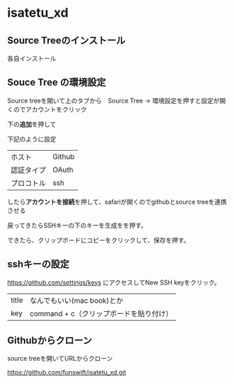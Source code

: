# isatetu_xd

## Source Treeのインストール

各自インストール

## Souce Tree の環境設定

Source treeを開いて上のタブから　Source Tree -> 環境設定を押すと設定が開くのでアカウントをクリック

下の**追加**を押して

下記のように設定

|         |       |
|-------  |-------|
|ホスト    | Github|
|認証タイプ | OAuth|
|プロコトル |ssh    |

したら**アカウントを接続**を押して、safariが開くのでgithubとsource treeを連携させる

戻ってきたらSSHキーの下のキーを生成をを押す。

できたら、クリップボードにコピーをクリックして、保存を押す。

## sshキーの設定

https://github.com/settings/keys にアクセスしてNew SSH keyをクリック。

|         |       |
|-------  |-------|
|title    | なんでもいい(mac book)とか|
|key | command + c（クリップボードを貼り付け）|

## Githubからクローン

source treeを開いてURLからクローン



https://github.com/funswift/isatetu_xd.git
